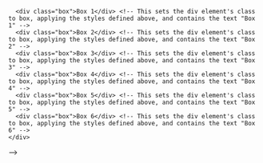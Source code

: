 <!-- <!DOCTYPE html>
<html>
  <head>
    <title>CSS Grid</title>
    <style>
      .container { /* This is a CSS class selector that targets the element with a class of container */
        display: grid; /* This is a CSS property that turns the element into a grid container */
        grid-template-columns: repeat(3, 1fr); /* This is a CSS property that creates 3 columns of equal width */
        grid-gap: 10px; /* This is a CSS property that sets the gap between grid items to 10 pixels */
        justify-items: center; /* This is a CSS property that centers the grid items horizontally */
      }
      
      .box { /* This is a CSS class selector that targets the element with a class of box */
        background-color: #007bff; /* This is a CSS property that sets the background color to blue */
        color: #fff; /* This is a CSS property that sets the text color to white */
        padding: 20px; /* This is a CSS property that sets the padding around the content to 20 pixels */
        text-align: center; /* This is a CSS property that centers the text within the element */
      }
    </style>
  </head>
  <body>
    <div class="container"> <!-- This sets the div element's class to container, applying the styles defined above -->
      <div class="box">Box 1</div> <!-- This sets the div element's class to box, applying the styles defined above, and contains the text "Box 1" -->
      <div class="box">Box 2</div> <!-- This sets the div element's class to box, applying the styles defined above, and contains the text "Box 2" -->
      <div class="box">Box 3</div> <!-- This sets the div element's class to box, applying the styles defined above, and contains the text "Box 3" -->
      <div class="box">Box 4</div> <!-- This sets the div element's class to box, applying the styles defined above, and contains the text "Box 4" -->
      <div class="box">Box 5</div> <!-- This sets the div element's class to box, applying the styles defined above, and contains the text "Box 5" -->
      <div class="box">Box 6</div> <!-- This sets the div element's class to box, applying the styles defined above, and contains the text "Box 6" -->
    </div>
  </body>
</html> -->
